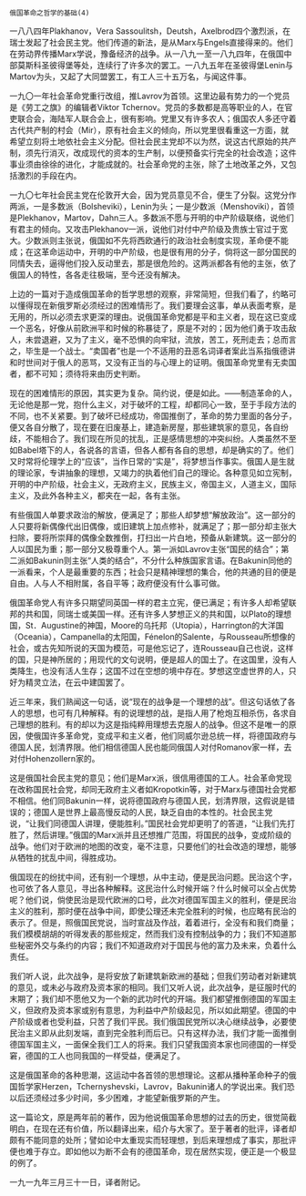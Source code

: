     俄国革命之哲学的基础(4) 

   一八八四年Plakhanov，Vera Sassoulitsh，Deutsh，Axelbrod四个激烈派，在瑞士发起了社会民主党。他们传道的新法，是从Marx与Engels直接得来的。他们在劳动界传播Marx学说，豫备经济的战争。从一八九一至一八九四年，在俄国中部莫斯科圣彼得堡等处，连续行了许多次的罢工。一八九五年在圣彼得堡Lenin与Martov为头，又起了大同盟罢工，有工人三十五万名，与闻这件事。

   一九〇一年社会革命党重行改组，推Lavrov为首领。这里边最有势力的一个党员是《劳工之旗》的编辑者Viktor Tchernov。党员的多数都是高等职业的人，在官吏联合会，海陆军人联合会上，很有影响。党里又有许多农人；俄国农人多还守着古代共产制的村会（Mir），原有社会主义的倾向，所以党里很看重这一方面，就希望立刻将土地依社会主义分配。但社会民主党却不以为然，说这古代原始的共产制，须先行消灭，改成现代的资本的生产制，以便预备实行完全的社会改造；这件事业须由徐徐的进化，才能成就的。社会革命党的主张，除了土地改革之外，又包括激烈的手段在内。

   一九〇七年社会民主党在伦敦开大会，因为党员意见不合，便生了分裂。这党分作两派，一是多数派（Bolsheviki），Lenin为头；一是少数派（Menshoviki），首领是Plekhanov，Martov，Dahn三人。多数派不愿与开明的中产阶级联络，说他们有君主的倾向。又攻击Plekhanov一派，说他们对付中产阶级及贵族士官过于宽大。少数派则主张说，俄国如不先将西欧通行的政治社会制度实现，革命便不能成；在这革命运动中，开明的中产阶级，也是很有用的分子，倘将这一部分国民的同情失去，逼得他们投入反动里去，那是很危险的。这两派都各有他的主张，依了俄国人的特性，各各走往极端，至今还没有解决。

   上边的一篇对于造成俄国革命的哲学思想的观察，非常简短，但我们看了，约略可以懂得现在新俄罗斯必须经过的困难情形了。我们要理会这事，单从表面考察，是无用的，所以必须去求更深的理由。说俄国革命党都是平和主义者，现在这已变成一个恶名，好像从前欧洲平和时候的称暴徒了，原是不对的；因为他们勇于攻击敌人，未尝退避，又为了主义，毫不恐惧的向牢狱，流放，苦工，死刑走去；总而言之，毕生是一个战士。“卖国者”也是一个不适用的丑恶名词译者案此当系指俄德讲和时世间对于俄人的恶骂，又没有正当的与心理上的证明。俄国革命党里有无卖国者，都不可知；须待将来由历史判断。

   现在的困难情形的原因，其实更为复杂。简约说，便是如此。——制造革命的人，无论他是那一党，抱什么主义，对于破坏的工程，却都同心一致，至于手段方法的不同，也不关紧要。到了破坏已经成功，帝国推倒了，革命的势力里面的各分子，便又各自分散了，现在要在旧废基上，建造新房屋，那些建筑家的意见，各自纷歧，不能相合了。我们现在所见的扰乱，正是感情思想的冲突纠纷。人类虽然不至如Babel塔下的人，各说各的言语，但各人都有各自的思想，却是确实的了。他们又时常将伦理学上的“应该”，当作日常的“实是”，将梦想当作事实。俄国人是生就的理论家，专讲抽象的理想，又竭力的执着他们自己的理论。各种意见如立宪制，开明的中产阶级，社会主义，无政府主义，民族主义，帝国主义，人道主义，国际主义，及此外各种主义，都夹在一起，各有主张。

   有些俄国人单要求政治的解放，便满足了；那些人却梦想“解放政治”。这一部分的人只要将新偶像代出旧偶像，或旧建筑上加点修补，就满足了；那一部分却主张大扫除，要将所崇拜的偶像全数推倒，打扫出一片白地，预备从新建筑。这一部分的人以国民为重；那一部分又极尊重个人。第一派如Lavrov主张“国民的结合”；第二派如Bakunin则主张“人类的结合”，不分什么种族国家言语。在Bakunin同他的一派看来，个人是最重要的东西；社会只是精神理想的集合，他的共通的目的便是自由。人与人不相附属，各自平等；政府便没有什么事可做。

   俄国革命党人有许多只期望同英国一样的君主立宪，便已满足；有许多人却希望联邦的共和国，同瑞士或美国一样。还有许多人梦想正义的共和国，以Plato的理想国，St．Augustine的神国，Moore的乌托邦（Utopia），Harrington的大洋国（Oceania），Campanella的太阳国，Fénelon的Salente，与Rousseau所想像的社会，或古先知所说的天国为模范，可是他忘记了，连Rousseau自己也说，这样的国，只是神所居的；用现代的文句说明，便是超人的国土了。在这国里，没有人类降生，也没有活人生存；这国不过在空想的境中存在。梦想这空虚世界的人，只好为精灵立法，在云中建国罢了。

   近三年来，我们熟闻这一句话，说“现在的战争是一个理想的战”。但这句话依了各人的思想，也可有几种解释。有的说理想的战，是指人用了枪炮互相杀伤，各求自己理想的胜利。有的却以为这是指纯粹用理想去克服人的战争。但这不是唯一的原因，使俄国许多革命党，变成平和主义者，他们同威尔逊总统一样，将德国政府与德国人民，划清界限。他们相信德国人民也能同俄国人对付Romanov家一样，去对付Hohenzollern家的。

   这是俄国社会民主党的意见；他们是Marx派，很信用德国的工人。社会革命党现在改称国民社会党，却同无政府主义者如Kropotkin等，对于Marx与德国社会党都不相信。他们同Bakunin一样，说将德国政府与德国人民，划清界限，这假说是错误的；德国人是世界上最高慢反动的人民，缺乏自由的本性的。社会民主党说，“让我们同德国人讲理，便能胜利。”国民社会党却更明了的答道，“让我们先打胜了，然后讲理。”俄国的Marx派并且还想推广范围，将国民的战争，变成阶级的战争。他们对于欧洲的地图的改变，毫不注意，只要他们的社会改造的理想，能够从牺牲的扰乱中间，得胜成功。

   俄国现在的纷扰中间，还有别一个理想，从中主动，便是民治问题。民治这个字，也可依了各人意见，寻出各种解释。这民治什么时候开端？什么时候可以全占优势呢？他们说，倘使民治是现代欧洲的口号，此次对德国军国主义的胜利，便是民治主义的胜利，那时便在战争中间，即使公理还未完全胜利的时候，也应略有民治的表示了。但是，照俄国民党说，当时宣战及作战，着着进行，全没有和我们商量；我们模模胡胡的听得发表的那些规定，然而我们没有控制战争的力；我们不知道那些秘密外交与条约的内容；我们不知道政府对于国民与他的富力及未来，负着什么责任。

   我们听人说，此次战争，是将安放了新建筑新欧洲的基础；但我们劳动者对新建筑的意见，或未必与政府及资本家的相同。我们又听人说，此次战争，是征服时代的末期了；我们却不愿他又为一个新的武功时代的开端。我们都望推倒德国的军国主义，但政府及资本家或别有意思，为利益中产阶级起见，所以如此期望。德国的中产阶级或者也受利益，只苦了我们平民。我们俄国民党所以决心继续战争，必要使民治主义即从此刻发端，直到完全胜利而后已。只有这样办法，我们才能一面推倒德国军国主义，一面保全我们工人的将来。我们只望我国资本家也同德国的一样受窘，德国的工人也同我国的一样受益，便满足了。

   这是俄国革命的各种思潮，这运动中各首领的思想理论。这都从播种革命种子的俄国哲学家Herzen，Tchernyshevski，Lavrov，Bakunin诸人的学说出来。我们恐以后还须经过多少时间，多少困难，才能望新俄罗斯的产生。

   这一篇论文，原是两年前的著作，因为他说俄国革命思想的过去的历史，很觉简截明白，在现在还有价值，所以翻译出来，绍介与大家了。至于著者的批评，译者却颇有不能同意的处所；譬如论中太重现实而轻理想，到后来理想成了事实，那批评便也难于存立。即如他以为断不会有的德国革命，现在居然实现，便正是一个极显的例了。

   一九一九年三月三十一日，译者附记。

